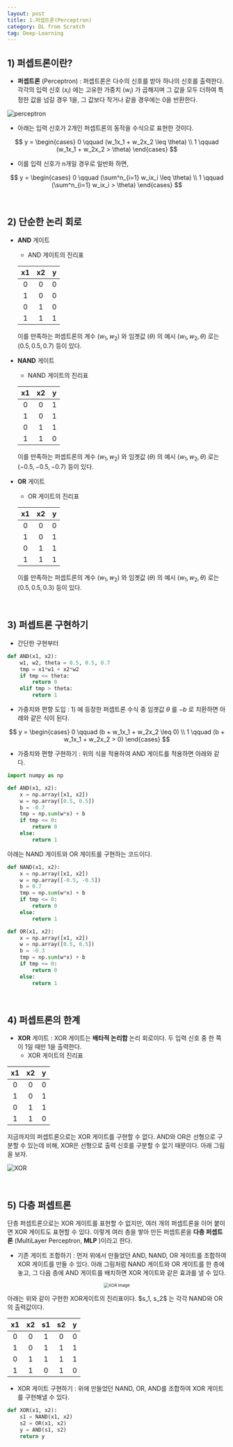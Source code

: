 ```yaml
---
layout: post
title: 1.퍼셉트론(Perceptron)
category: DL from Scratch
tag: Deep-Learning
---
```




## 1) 퍼셉트론이란?

- **퍼셉트론** (Perceptron) : 퍼셉트론은 다수의 신호를 받아 하나의 신호를 출력한다. 각각의 입력 신호 $(x_i)$ 에는 고유한 가중치 $(w_i)$ 가 곱해지며  그 값을 모두 더하여 특정한 값을 넘길 경우 1을, 그 값보다 작거나 같을 경우에는 0을 반환한다.

![perceptron](https://missinglink.ai/wp-content/uploads/2018/11/Frame-3.png)

- 아래는 입력 신호가 2개인 퍼셉트론의 동작을 수식으로 표현한 것이다.

$$
y = \begin{cases} 0 \qquad (w_1x_1 + w_2x_2 \leq \theta) \\
1 \qquad (w_1x_1 + w_2x_2  > \theta) \end{cases}
$$

- 이를 입력 신호가 n개일 경우로 일반화 하면,

$$
y = \begin{cases} 0 \qquad (\sum^n_{i=1} w_ix_i \leq \theta) \\
1 \qquad (\sum^n_{i=1} w_ix_i > \theta) \end{cases}
$$



<br/>

## 2) 단순한 논리 회로

- **AND** 게이트

  - AND 게이트의 진리표

  |  x1  |  x2  |  y   |
  | :--: | :--: | :--: |
  |  0   |  0   |  0   |
  |  1   |  0   |  0   |
  |  0   |  1   |  0   |
  |  1   |  1   |  1   |

  이를 만족하는 퍼셉트론의 계수 $(w_1, w_2)$ 와 임곗값 $(\theta)$ 의 예시 $(w_1, w_2, \theta)$ 로는 $(0.5, 0.5, 0.7)$ 등이 있다.

- **NAND** 게이트

  - NAND 게이트의 진리표

  |  x1  |  x2  |  y   |
  | :--: | :--: | :--: |
  |  0   |  0   |  1   |
  |  1   |  0   |  1   |
  |  0   |  1   |  1   |
  |  1   |  1   |  0   |

  이를 만족하는 퍼셉트론의 계수 $(w_1, w_2)$ 와 임곗값 $(\theta)$ 의 예시 $(w_1, w_2, \theta)$ 로는 $(-0.5, -0.5, -0.7)$ 등이 있다.

- **OR** 게이트
  
  - OR 게이트의 진리표
  
  |  x1  |  x2  |  y   |
  | :--: | :--: | :--: |
  |  0   |  0   |  0   |
  |  1   |  0   |  1   |
  |  0   |  1   |  1   |
  |  1   |  1   |  1   |
  
  이를 만족하는 퍼셉트론의 계수 $(w_1, w_2)$ 와 임곗값 $(\theta)$ 의 예시 $(w_1, w_2, \theta)$ 로는 $(0.5, 0.5, 0.3)$ 등이 있다.

<br/>

## 3) 퍼셉트론 구현하기

- 간단한 구현부터

```python
def AND(x1, x2):
    w1, w2, theta = 0.5, 0.5, 0.7
    tmp = x1*w1 + x2*w2
    if tmp <= theta:
        return 0
    elif tmp > theta:
        return 1
```



- 가중치와 편향 도입 : 1) 에 등장한 퍼셉트론 수식 중 임곗값 $\theta$ 를 $-b$ 로 치환하면 아래와 같은 식이 된다.

$$
y = \begin{cases} 0 \qquad (b + w_1x_1 + w_2x_2 \leq 0) \\
1 \qquad (b + w_1x_1 + w_2x_2  > 0) \end{cases}
$$



- 가중치와 편향 구현하기 : 위의 식을 적용하여 AND 게이트를 적용하면 아래와 같다.

```python
import numpy as np

def AND(x1, x2):
    x = np.array([x1, x2])
    w = np.array([0.5, 0.5])
    b = -0.7
    tmp = np.sum(w*x) + b
    if tmp <= 0:
        return 0
    else:
        return 1
```

아래는 NAND 게이트와 OR 게이트를 구현하는 코드이다.

```python
def NAND(x1, x2):
    x = np.array([x1, x2])
    w = np.array([-0.5, -0.5])
    b = 0.7
    tmp = np.sum(w*x) + b
    if tmp <= 0:
        return 0
    else:
        return 1

def OR(x1, x2):
    x = np.array([x1, x2])
    w = np.array([0.5, 0.5])
    b = -0.3
    tmp = np.sum(w*x) + b
    if tmp <= 0:
        return 0
    else:
        return 1
```



<br/>

## 4) 퍼셉트론의 한계

- **XOR** 게이트 : XOR 게이트는 **배타적 논리합** 논리 회로이다. 두 입력 신호 중 한 쪽이 1일 때만 1을 출력한다.
  - XOR 게이트의 진리표

|  x1  |  x2  |  y   |
| :--: | :--: | :--: |
|  0   |  0   |  0   |
|  1   |  0   |  1   |
|  0   |  1   |  1   |
|  1   |  1   |  0   |

지금까지의 퍼셉트론으로는 XOR 게이트를 구현할 수 없다. AND와 OR은 선형으로 구분할 수 있는데 비해, XOR은 선형으로 출력 신호를 구분할 수 없기 때문이다. 아래 그림을 보자. 

![XOR](https://steemitimages.com/640x0/https://cdn-images-1.medium.com/max/1600/1*CyGlr8VjwtQGeNsuTUq3HA.jpeg) 

<br/>

## 5) 다층 퍼셉트론

단층 퍼셉트론으로는 XOR 게이트를 표현할 수 없지만, 여러 개의 퍼셉트론을 이어 붙이면 XOR 게이트도 표현할 수 있다. 이렇게 여러 층을 쌓아 만든 퍼셉트론을 **다층 퍼셉트론** (MultiLayer Perceptron, **MLP** )이라고 한다.

- 기존 게이트 조합하기 : 먼저 위에서 만들었던 AND, NAND, OR 게이트를 조합하여 XOR 게이트를 만들 수 있다. 아래 그림처럼 NAND 게이트와 OR 게이트를 한 층에 놓고, 그 다음 층에 AND 게이트를 배치하면 XOR 게이트와 같은 효과를 낼 수 있다.

<p align="center"><img src="https://upload.wikimedia.org/wikipedia/commons/thumb/e/ed/3_gate_XOR.svg/640px-3_gate_XOR.svg.png" alt="XOR image" style="zoom: 67%;" /></p>
아래는 위와 같이 구현한 XOR게이트의 진리표이다. $s_1, s_2$ 는 각각 NAND와 OR의 출력값이다.

|  x1  |  x2  |  s1  |  s2  |  y   |
| :--: | :--: | :--: | :--: | :--: |
|  0   |  0   |  1   |  0   |  0   |
|  1   |  0   |  1   |  1   |  1   |
|  0   |  1   |  1   |  1   |  1   |
|  1   |  1   |  0   |  1   |  0   |

- XOR 게이트 구현하기 : 위에 만들었던 NAND, OR, AND를 조합하여 XOR 게이트를 구현해낼 수 있다.

```python
def XOR(x1, x2):
    s1 = NAND(x1, x2)
    s2 = OR(x1, x2)
    y = AND(s1, s2)
    return y
```

